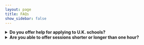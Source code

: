 ```yaml
---
layout: page
title: FAQs
show_sidebar: false
---
```


<details>
    <summary><b> Do you offer help for applying to U.K. schools? </b></summary>
    <p style="margin-left: 25px;"> Daphne and Ethan are experienced with the U.K. application system, UCAS, and the viva voce required for admission to Oxford, Cambridge, and some other universities. You do not need to set up separate sessions for U.S. and U.K. application consulting. We can cover both systems at once. </p><br>
</details>

<details>
    <summary><b> Are you able to offer sessions shorter or longer than one hour? </b></summary>
    <p style="margin-left: 25px;"> Yes, with a minimum of [30 minutes?] and a maximum of [1 hour 30 minutes?]. You will be charged at the same rate, scaled proportionally based on session duration. </p><br>
</details>
